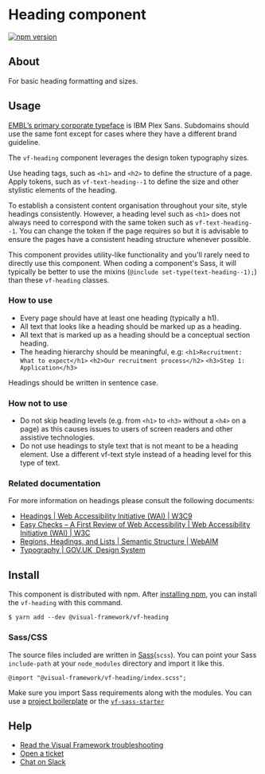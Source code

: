 # Heading component

[![npm version](https://badge.fury.io/js/%40visual-framework%2Fvf-heading.svg)](https://badge.fury.io/js/%40visual-framework%2Fvf-heading)

## About

For basic heading formatting and sizes.

## Usage

[EMBL’s primary corporate typeface](https://www.embl.org/guidelines/design/design-guidelines/typeface/) is IBM Plex Sans. Subdomains should use the same font except for cases where they have a different brand guideline.

The `vf-heading` component leverages the design token typography sizes.

Use heading tags, such as `<h1>` and `<h2>` to define the structure of a page. Apply tokens, such as `vf-text-heading--1` to define the size and other stylistic elements of the heading. 

To establish a consistent content organisation throughout your site, style headings consistently. However, a heading level such as `<h1>` does not always need to correspond with the same token such as `vf-text-heading--1`. You can change the token if the page requires so but it is advisable to ensure the pages have a consistent heading structure whenever possible.

This component provides utility-like functionality and you'll rarely need to directly use this component. When coding a component's Sass, it will typically be better to use the mixins (`@include set-type(text-heading--1);`) than these
`vf-heading` classes.

### How to use

* Every page should have at least one heading (typically a h1).
* All text that looks like a heading should be marked up as a heading.
* All text that is marked up as a heading should be a conceptual section heading.
* The heading hierarchy should be meaningful, e.g:
`<h1>Recruitment: What to expect</h1>`
`<h2>Our recruitment process</h2>`
`<h3>Step 1: Application</h3>`

Headings should be written in sentence case.

### How not to use

* Do not skip heading levels (e.g. from `<h1>` to `<h3>` without a `<h4>` on a page) as this causes issues to users of screen readers and other assistive technologies.
* Do not use headings to style text that is not meant to be a heading element. Use a different vf-text style instead of a heading level for this type of text.

### Related documentation

For more information on headings please consult the following documents:
* [Headings | Web Accessibility Initiative (WAI) | W3C9](https://www.w3.org/WAI/tutorials/page-structure/headings/)
* [Easy Checks – A First Review of Web Accessibility | Web Accessibility Initiative (WAI) | W3C](https://www.w3.org/WAI/test-evaluate/preliminary/#headings)
* [Regions, Headings, and Lists | Semantic Structure | WebAIM](https://webaim.org/techniques/semanticstructure/#headings)
* [Typography | GOV.UK  Design System](https://design-system.service.gov.uk/styles/headings/)

## Install

This component is distributed with npm. After [installing npm](https://www.npmjs.com/get-npm), you can install the `vf-heading` with this command.

```
$ yarn add --dev @visual-framework/vf-heading
```

### Sass/CSS

The source files included are written in [Sass](http://sass-lang.com)(`scss`). You can point your Sass `include-path` at your `node_modules` directory and import it like this.

```
@import "@visual-framework/vf-heading/index.scss";
```

Make sure you import Sass requirements along with the modules. You can use a [project boilerplate](https://stable.visual-framework.dev/building/) or the [`vf-sass-starter`](https://stable.visual-framework.dev/components/vf-sass-starter/)

## Help

- [Read the Visual Framework troubleshooting](https://stable.visual-framework.dev/troubleshooting/)
- [Open a ticket](https://github.com/visual-framework/vf-core/issues)
- [Chat on Slack](https://join.slack.com/t/visual-framework/shared_invite/enQtNDAxNzY0NDg4NTY0LWFhMjEwNGY3ZTk3NWYxNWVjOWQ1ZWE4YjViZmY1YjBkMDQxMTNlNjQ0N2ZiMTQ1ZTZiMGM4NjU5Y2E0MjM3ZGQ)
